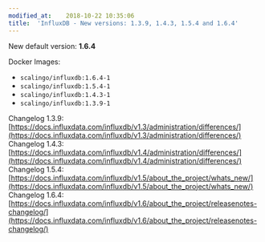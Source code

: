 ```yaml
---
modified_at:	2018-10-22 10:35:06
title:	'InfluxDB - New versions: 1.3.9, 1.4.3, 1.5.4 and 1.6.4'
---
```


New default version: **1.6.4**

Docker Images:

* `scalingo/influxdb:1.6.4-1`
* `scalingo/influxdb:1.5.4-1`
* `scalingo/influxdb:1.4.3-1`
* `scalingo/influxdb:1.3.9-1`

Changelog 1.3.9: [https://docs.influxdata.com/influxdb/v1.3/administration/differences/](https://docs.influxdata.com/influxdb/v1.3/administration/differences/)
Changelog 1.4.3: [https://docs.influxdata.com/influxdb/v1.4/administration/differences/](https://docs.influxdata.com/influxdb/v1.4/administration/differences/)
Changelog 1.5.4: [https://docs.influxdata.com/influxdb/v1.5/about_the_project/whats_new/](https://docs.influxdata.com/influxdb/v1.5/about_the_project/whats_new/)
Changelog 1.6.4: [https://docs.influxdata.com/influxdb/v1.6/about_the_project/releasenotes-changelog/](https://docs.influxdata.com/influxdb/v1.6/about_the_project/releasenotes-changelog/)
